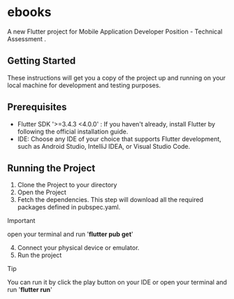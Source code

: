 # ebooks

A new Flutter project for Mobile Application Developer Position - Technical Assessment .

## Getting Started
These instructions will get you a copy of the project up and running on your local machine for development and testing purposes.

## Prerequisites
- Flutter SDK '>=3.4.3 <4.0.0' : If you haven't already, install Flutter by following the official installation guide.
- IDE: Choose any IDE of your choice that supports Flutter development, such as Android Studio, IntelliJ IDEA, or Visual Studio Code.

## Running the Project
1. Clone the Project to your directory
2. Open the Project
3. Fetch the dependencies. This step will download all the required packages defined in pubspec.yaml. 
  > [!IMPORTANT]
  > open your terminal and run '**flutter pub get**'
4. Connect your physical device or emulator.
5. Run the project
> [!TIP]
> You can run it by click the play button on your IDE or open your terminal and run '**flutter run**'
